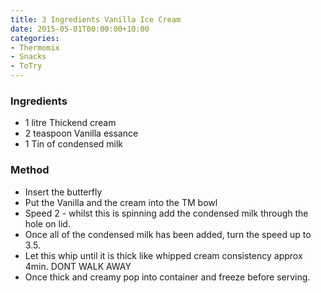 ```yaml
---
title: 3 Ingredients Vanilla Ice Cream
date: 2015-05-01T00:00:00+10:00
categories:
- Thermomix
- Snacks
- ToTry
---
```









### Ingredients

* 1 litre Thickend cream
* 2 teaspoon Vanilla essance
* 1 Tin of condensed milk

### Method

* Insert the butterfly
* Put the Vanilla and the cream into the TM bowl
* Speed 2 - whilst this is spinning add the condensed milk through the hole on lid.
* Once all of the condensed milk has been added, turn the speed up to 3.5.
* Let this whip until it is thick like whipped cream consistency approx 4min. DONT WALK AWAY
* Once thick and creamy pop into container and freeze before serving.
